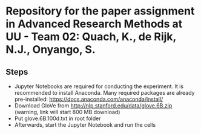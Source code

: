 # Repository for the paper assignment in Advanced Research Methods at UU - Team 02: Quach, K., de Rijk, N.J.,  Onyango, S.
## Steps
* Jupyter Notebooks are required for conducting the experiment. It is recommended to install Anaconda. Many required packages are already pre-installed: https://docs.anaconda.com/anaconda/install/
* Download GloVe from http://nlp.stanford.edu/data/glove.6B.zip (warning, link will start 800 MB download) 
* Put glove.6B.100d.txt in root folder
* Afterwards, start the Jupyter Notebook and run the cells
